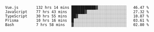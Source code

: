 <!--START_SECTION:waka-->

```text
Vue.js        132 hrs 14 mins ███████████▓░░░░░░░░░░░░░   46.47 %
JavaScript    77 hrs 43 mins  ██████▓░░░░░░░░░░░░░░░░░░   27.32 %
TypeScript    30 hrs 55 mins  ██▓░░░░░░░░░░░░░░░░░░░░░░   10.87 %
Prisma        10 hrs 16 mins  █░░░░░░░░░░░░░░░░░░░░░░░░   03.61 %
Bash          7 hrs 58 mins   ▓░░░░░░░░░░░░░░░░░░░░░░░░   02.80 %
```

<!--END_SECTION:waka-->
